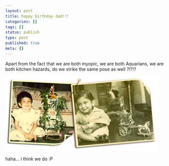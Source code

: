 ```yaml
---
layout: post
title: happy birthday dad!!!
categories: []
tags: []
status: publish
type: post
published: true
meta: {}
---
```

Apart from the fact that we are both myopic, we are both Aquarians, we are both kitchen hazards, do we strike the same pose as well ?!?!?

![](/img/bdaydad09876567890.jpg)

haha... i think we do :P
